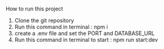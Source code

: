 How to run this project

1. Clone the git repository
2. Run this command in terminal : npm i
3. create a .env file and set the PORT and DATABASE_URL
4. Run this command in terminal to start : npm run start:dev